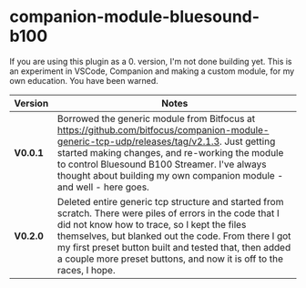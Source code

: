 # companion-module-bluesound-b100

If you are using this plugin as a 0. version, I'm not done building yet. This is an experiment in VSCode, Companion and making a custom module, for my own education. You have been warned.

| Version | Notes| 
| ---------- | -----------------------------------|
| **V0.0.1** | Borrowed the generic module from Bitfocus at https://github.com/bitfocus/companion-module-generic-tcp-udp/releases/tag/v2.1.3. Just getting started making changes, and re-working the module to control Bluesound B100 Streamer. I've always thought about building my own companion module - and well - here goes.|
| **V0.2.0** | Deleted entire generic tcp structure and started from scratch. There were piles of errors in the code that I did not know how to trace, so I kept the files themselves, but blanked out the code. From there I got my first preset button built and tested that, then added a couple more preset buttons, and now it is off to the races, I hope.